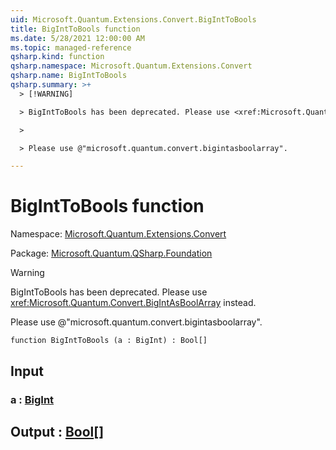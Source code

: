 ```yaml
---
uid: Microsoft.Quantum.Extensions.Convert.BigIntToBools
title: BigIntToBools function
ms.date: 5/28/2021 12:00:00 AM
ms.topic: managed-reference
qsharp.kind: function
qsharp.namespace: Microsoft.Quantum.Extensions.Convert
qsharp.name: BigIntToBools
qsharp.summary: >+
  > [!WARNING]

  > BigIntToBools has been deprecated. Please use <xref:Microsoft.Quantum.Convert.BigIntAsBoolArray> instead.

  >

  > Please use @"microsoft.quantum.convert.bigintasboolarray".

---
```


# BigIntToBools function

Namespace: [Microsoft.Quantum.Extensions.Convert](xref:Microsoft.Quantum.Extensions.Convert)

Package: [Microsoft.Quantum.QSharp.Foundation](https://nuget.org/packages/Microsoft.Quantum.QSharp.Foundation)


> [!WARNING]
> BigIntToBools has been deprecated. Please use <xref:Microsoft.Quantum.Convert.BigIntAsBoolArray> instead.
>
> Please use @"microsoft.quantum.convert.bigintasboolarray".



```qsharp
function BigIntToBools (a : BigInt) : Bool[]
```


## Input

### a : [BigInt](xref:microsoft.quantum.qsharp.valueliterals#bigint-literals)





## Output : [Bool](xref:microsoft.quantum.qsharp.valueliterals#bool-literals)[]

